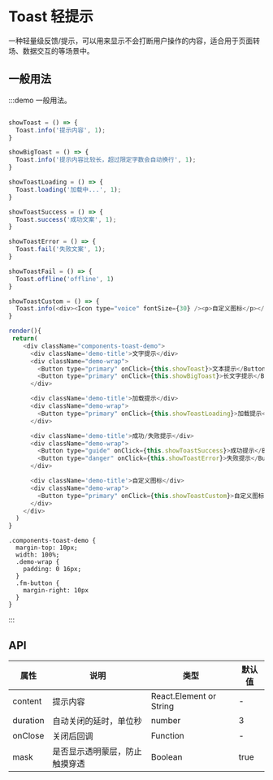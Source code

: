 # Toast 轻提示 

一种轻量级反馈/提示，可以用来显示不会打断用户操作的内容，适合用于页面转场、数据交互的等场景中。

## 一般用法

:::demo 一般用法。
```js

showToast = () => {
  Toast.info('提示内容', 1);
}

showBigToast = () => {
  Toast.info('提示内容比较长，超过限定字数会自动换行', 1);
}

showToastLoading = () => {
  Toast.loading('加载中...', 1);
}

showToastSuccess = () => {
  Toast.success('成功文案', 1);
}

showToastError = () => {
  Toast.fail('失败文案', 1);
}

showToastFail = () => {
  Toast.offline('offline', 1)
}

showToastCustom = () => {
  Toast.info(<div><Icon type="voice" fontSize={30} /><p>自定义图标</p></div>, 1);
}

render(){
 return(
    <div className="components-toast-demo">
      <div className='demo-title'>文字提示</div>
      <div className="demo-wrap">
        <Button type="primary" onClick={this.showToast}>文本提示</Button>
        <Button type="primary" onClick={this.showBigToast}>长文字提示</Button>
      </div>

      <div className='demo-title'>加载提示</div>
      <div className="demo-wrap">
        <Button type="primary" onClick={this.showToastLoading}>加载提示</Button>
      </div>

      <div className='demo-title'>成功/失败提示</div>
      <div className="demo-wrap">
        <Button type="guide" onClick={this.showToastSuccess}>成功提示</Button>
        <Button type="danger" onClick={this.showToastError}>失败提示</Button>
      </div>

      <div className='demo-title'>自定义图标</div>
      <div className="demo-wrap">
        <Button type="primary" onClick={this.showToastCustom}>自定义图标</Button>
      </div>
    </div>
  )
}

```

```less
.components-toast-demo {
  margin-top: 10px;
  width: 100%;
  .demo-wrap {
    padding: 0 16px;
  }
  .fm-button {
    margin-right: 10px
  }
}
```
:::


## API

| 属性 | 说明         | 类型                                            | 默认值    |
|----|-----|------|------
| content   | 提示内容   | React.Element or String |  - |
| duration   | 自动关闭的延时，单位秒  | number |  3 |
| onClose   | 关闭后回调      | Function |    -  |
| mask   | 是否显示透明蒙层，防止触摸穿透      | Boolean |    true  |